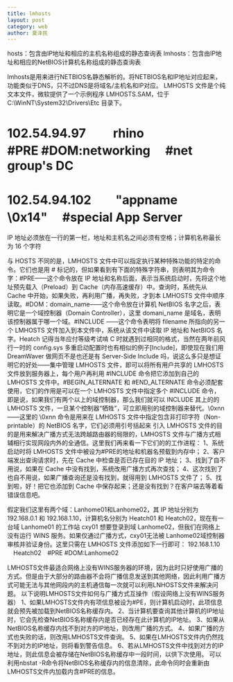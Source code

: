 ```yaml
---
title: lmhosts
layout: post
category: web
author: 夏泽民
---
```

hosts：包含由IP地址和相应的主机名称组成的静态查询表
lmhosts：包含由IP地址和相应的NetBIOS计算机名称组成的静态查询表
<!-- more -->
lmhosts是用来进行NETBIOS名静态解析的。将NETBIOS名和IP地址对应起来，功能类似于DNS，只不过DNS是将域名/主机名和IP对应。 LMHOSTS 文件是个纯文本文件，微软提供了一个示例程序 LMHOSTS.SAM，位于 C:\WinNT\System32\Drivers\Etc 目录下。

 # 102.54.94.97　　 rhino　　　　　 #PRE #DOM:networking　     #net group's DC
 # 102.54.94.102　　"appname　　\0x14"　 #special App Server
IP 地址必须放在一行的第一栏，地址和主机名之间必须有空格；计算机名称最长为 16 个字符

与 HOSTS 不同的是，LMHOSTS 文件中可以指定执行某种特殊功能的特定的命令。它们也是用 # 标记的，但如果看到有下面的特殊字符串，则表明其为命令字：#PRE——这个命令放在 IP 地址和名称后面，表示当系统启动时，先将这个地址预先载入（Preload）到 Cache（内存高速缓存）中。查询时，系统先从 Cache 中开始，如果失败，再利用广播，再失败，才到本 LMHOSTS 文件中顺序读取。#DOM：domain_name——这个命令放在计算机 NetBIOS 名字之后，表明它是一个域控制器（Domain Controller），这里 domani_name 是域名，表明该控制器属于哪一个域。#INCLUDE ——这个命令表明将 filename 所指向的另一个 LMHOSTS 文件加入到本文件中，系统从该文件中读取 IP 地址和 NetBIOS 名字。Heatch 记得当年应付等级考试啃 C 时就遇到过相同的格式，当然在两年前风行一时的 config.sys 多重启动配置时也有相似的例子[Include]，即使现在我们用 DreamWaver 做网页不是也还是有 Server-Side Include 吗，说这么多只是想证明它的好处——集中管理 LMHOSTS 文件，即可以将所有用户共享的 LMHOSTS 文件放到服务器上，每个用户再利用 #INCLUDE 命令把它添加到自己的 LMHOSTS 文件中。#BEGIN_ALTERNATE 和 #END_ALTERNATE 命令必须配套使用，它们的作用是可以在一个 LMHOSTS 文件中指定多个 #INCLUDE 命令，即是说，如果我们有两个以上的域控制器，那么我们就可以 INCLUDE 其上的的 LMHOSTS 文件，一旦某个控制器“牺牲”，可立即用别的域控制器来替代。\0xnn——这里的 \0xnn 命令是用来在 LMHOSTS 文件中指定包含非打印字符（Non-printable）的 NetBIOS 名字，它们必须用引号括起来
引入 LMHOSTS 文件的目的是用来解决广播方式无法跨越路由器的局限的，LMHOSTS 文件与广播方式相辅相行实现网段内外的全通信。这里我们再来看一下它们的的工作进程：
1、系统启动时将 LMHOSTS 文件中被设为#PRE的地址和机器名预载到内存中；
2、客户端发出查询请求时，先在 Cache 中检查是否已存在目的 IP 地址；
3、找到了自不用说，如果在 Cache 中没有找到，系统改用广播方式再次查找；
4、这次找到了也自不用说，如果广播查询还是没有找到，就得用到 LMHOSTS 文件了；
5、找到啦，好！把它也添加到 Cache 中保存起来；还是没有找到？在客户端去等着看错误信息吧。

假定我们这里有两个域：Lanhome01和Lanhome02，其 IP 地址分别为 192.168.0.1 和 192.168.1.10，计算机名分别为 Heatch01 和 Heatch02，现在有一台域 Lanhome01 的工作站 cxy01 想要登录到域 Lanhome02，但我们在网络上没有运行 WINS 服务。如果仅通过广播方式，cxy01无法被 Lanhome02域控制器审核并验证身份。这里只需在 LMHOSTS 文件添加如下一行即可：
192.168.1.10 　Heatch02　#PRE #DOM:Lanhome02

LMHOSTS文件最适合网络上没有WINS服务器的环境，因为此时只好使用广播的方式。但是由于大部分的路由器不会将广播信息发送到其他网络，因此利用广播方式可能无法与其他网段内的主机通信每一次就可以利用LNHOSTS文件来解决问题。
以下说明LMHOSTS文件如何与广播方式互操作（假设网络上没有WINS服务器）
1、如果LMHOSTS文件内有项信息被设为#PE，则计算机启动时，此项信息就会预先被加载到NetBIOS名称缓存内。
2、当计算机要查询其他计算机的IP地址时，它会先检查NetBIOS名称缓存内是否已经存在此计算机的IP地址。
3、如果从NetBIOS名称缓存内找不到对方的IP地址，则改用广播的方式。
4、如果广播的方式也失败的话，则改用LMHOSTS文件查询。
5、如果在LMHOSTS文件内仍然找不到对方的IP地址，则将看到警告信息。
6、若从LMHOSTS文件中找到对方的IP地址，则此信息会被存储在NetBIOS名称缓存中一段时间，以供下次使用。
可以利用nbstat -R命令将NetBIOS名称缓存内的信息清除，此命令同时会重新由LMHOSTS文件内加载内含#PRE的信息。